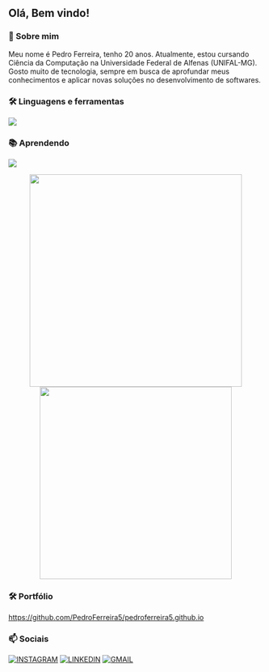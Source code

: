 ## Olá, Bem vindo!

### 🚀 Sobre mim
Meu nome é Pedro Ferreira, tenho 20 anos. Atualmente, estou cursando Ciência da Computação na Universidade Federal de Alfenas (UNIFAL-MG).
Gosto muito de tecnologia, sempre em busca de aprofundar meus conhecimentos e aplicar novas soluções no desenvolvimento de softwares.

### 🛠️ Linguagens e ferramentas
<img src="https://skillicons.dev/icons?i=c,cs,js,linux,ps" />

### 📚 Aprendendo
<img src="https://skillicons.dev/icons?i=cpp,py,java" />

<p align="center">
  <img width="420" src="https://github-readme-stats.vercel.app/api?username=PedroFerreira5&show_icons=true&theme=tokyonight&height=200" />
  <img width="380" src="https://github-readme-stats.vercel.app/api/top-langs/?username=PedroFerreira5&layout=compact&theme=tokyonight&height=200" />
</p>

### 🛠️ Portfólio 
https://github.com/PedroFerreira5/pedroferreira5.github.io

### 📫 Sociais
[![INSTAGRAM](https://skillicons.dev/icons?i=instagram)](https://www.instagram.com/pedroferreirap_/)
[![LINKEDIN](https://go-skill-icons.vercel.app/api/icons?i=linkedin)](https://www.linkedin.com/in/pedro-ferreira-prado-694251273/)
[![GMAIL](https://skillicons.dev/icons?i=gmail)](mailto:pedroferreirap05@gmail.com)
